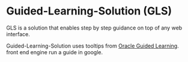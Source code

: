 # Guided-Learning-Solution (GLS)

GLS is a solution that enables step by step guidance on top of any web interface. 

Guided-Learning-Solution uses tooltips from [Oracle Guided Learning](https://education.oracle.com/oracle-cloud-guided-learning).<br>
front end engine run a guide in google.<br>
## 



